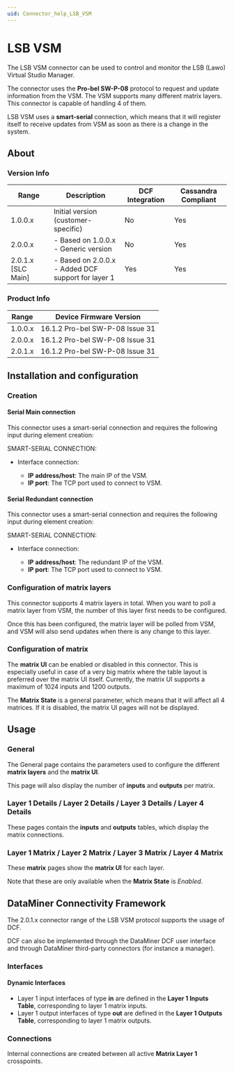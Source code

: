 ```yaml
---
uid: Connector_help_LSB_VSM
---
```


# LSB VSM

The LSB VSM connector can be used to control and monitor the LSB (Lawo) Virtual Studio Manager.

The connector uses the **Pro-bel SW-P-08** protocol to request and update information from the VSM. The VSM supports many different matrix layers. This connector is capable of handling 4 of them.

LSB VSM uses a **smart-serial** connection, which means that it will register itself to receive updates from VSM as soon as there is a change in the system.

## About

### Version Info

| Range              | Description                                            | DCF Integration | Cassandra Compliant |
|--------------------|--------------------------------------------------------|-----------------|---------------------|
| 1.0.0.x            | Initial version (customer-specific)                    | No              | Yes                 |
| 2.0.0.x            | - Based on 1.0.0.x <br>- Generic version               | No              | Yes                 |
| 2.0.1.x [SLC Main] | - Based on 2.0.0.x <br>- Added DCF support for layer 1 | Yes             | Yes                 |

### Product Info

| Range     | Device Firmware Version         |
|------------------|---------------------------------|
| 1.0.0.x          | 16.1.2 Pro-bel SW-P-08 Issue 31 |
| 2.0.0.x          | 16.1.2 Pro-bel SW-P-08 Issue 31 |
| 2.0.1.x          | 16.1.2 Pro-bel SW-P-08 Issue 31 |

## Installation and configuration

### Creation

#### Serial Main connection

This connector uses a smart-serial connection and requires the following input during element creation:

SMART-SERIAL CONNECTION:

- Interface connection:

  - **IP address/host**: The main IP of the VSM.
  - **IP port**: The TCP port used to connect to VSM.

#### Serial Redundant connection

This connector uses a smart-serial connection and requires the following input during element creation:

SMART-SERIAL CONNECTION:

- Interface connection:

  - **IP address/host**: The redundant IP of the VSM.
  - **IP port**: The TCP port used to connect to VSM.

### Configuration of matrix layers

This connector supports 4 matrix layers in total. When you want to poll a matrix layer from VSM, the number of this layer first needs to be configured.

Once this has been configured, the matrix layer will be polled from VSM, and VSM will also send updates when there is any change to this layer.

### Configuration of matrix

The **matrix UI** can be enabled or disabled in this connector. This is especially useful in case of a very big matrix where the table layout is preferred over the matrix UI itself. Currently, the matrix UI supports a maximum of 1024 inputs and 1200 outputs.

The **Matrix State** is a general parameter, which means that it will affect all 4 matrices. If it is disabled, the matrix UI pages will not be displayed.

## Usage

### General

The General page contains the parameters used to configure the different **matrix layers** and the **matrix UI**.

This page will also display the number of **inputs** and **outputs** per matrix.

### Layer 1 Details / Layer 2 Details / Layer 3 Details / Layer 4 Details

These pages contain the **inputs** and **outputs** tables, which display the matrix connections.

### Layer 1 Matrix / Layer 2 Matrix / Layer 3 Matrix / Layer 4 Matrix

These **matrix** pages show the **matrix UI** for each layer.

Note that these are only available when the **Matrix State** is *Enabled*.

## DataMiner Connectivity Framework

The 2.0.1.x connector range of the LSB VSM protocol supports the usage of DCF.

DCF can also be implemented through the DataMiner DCF user interface and through DataMiner third-party connectors (for instance a manager).

### Interfaces

#### Dynamic Interfaces

- Layer 1 input interfaces of type **in** are defined in the **Layer 1 Inputs Table**, corresponding to layer 1 matrix inputs.
- Layer 1 output interfaces of type **out** are defined in the **Layer 1 Outputs Table**, corresponding to layer 1 matrix outputs.

### Connections

Internal connections are created between all active **Matrix Layer 1** crosspoints.
